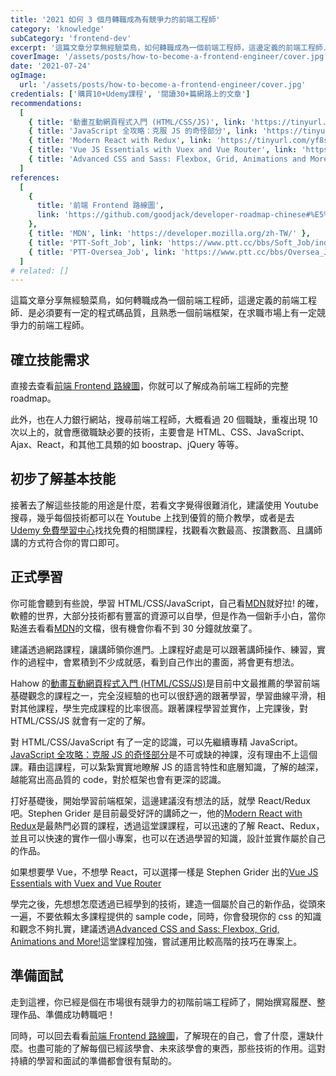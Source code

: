 ```yaml
---
title: '2021 如何 3 個月轉職成為有競爭力的前端工程師'
category: 'knowledge'
subCategory: 'frontend-dev'
excerpt: '這篇文章分享無經驗菜鳥，如何轉職成為一個前端工程師，這邊定義的前端工程師．是必須要有一定的程式碼品質，且熟悉一個前端框架，在求職市場上有一定競爭力的前端工程師。'
coverImage: '/assets/posts/how-to-become-a-frontend-engineer/cover.jpg'
date: '2021-07-24'
ogImage:
  url: '/assets/posts/how-to-become-a-frontend-engineer/cover.jpg'
credentials: ['購買10+Udemy課程', '閱讀30+篇網路上的文章']
recommendations:
  [
    { title: '動畫互動網頁程式入門 (HTML/CSS/JS)', link: 'https://tinyurl.com/yjhxj55y' },
    { title: 'JavaScript 全攻略：克服 JS 的奇怪部分', link: 'https://tinyurl.com/yzqn7yda' },
    { title: 'Modern React with Redux', link: 'https://tinyurl.com/yf8s5cl9' },
    { title: 'Vue JS Essentials with Vuex and Vue Router', link: 'https://tinyurl.com/yjuz2mbs' },
    { title: 'Advanced CSS and Sass: Flexbox, Grid, Animations and More!', link: 'https://tinyurl.com/yzx9vjqr' },
  ]
references:
  [
    {
      title: '前端 Frontend 路線圖',
      link: 'https://github.com/goodjack/developer-roadmap-chinese#%E5%89%8D%E7%AB%AF-frontend-%E8%B7%AF%E7%B7%9A%E5%9C%96',
    },
    { title: 'MDN', link: 'https://developer.mozilla.org/zh-TW/' },
    { title: 'PTT-Soft_Job', link: 'https://www.ptt.cc/bbs/Soft_Job/index.html' },
    { title: 'PTT-Oversea_Job', link: 'https://www.ptt.cc/bbs/Oversea_Job/index.html' },
  ]
# related: []
---
```


這篇文章分享無經驗菜鳥，如何轉職成為一個前端工程師，這邊定義的前端工程師．是必須要有一定的程式碼品質，且熟悉一個前端框架，在求職市場上有一定競爭力的前端工程師。

## 確立技能需求

直接去查看[前端 Frontend 路線圖](https://github.com/goodjack/developer-roadmap-chinese#%E5%89%8D%E7%AB%AF-frontend-%E8%B7%AF%E7%B7%9A%E5%9C%96)，你就可以了解成為前端工程師的完整 roadmap。

此外，也在人力銀行網站，搜尋前端工程師，大概看過 20 個職缺，重複出現 10 次以上的，就會應徵職缺必要的技術，主要會是 HTML、CSS、JavaScript、Ajax、React，和其他工具類的如 boostrap、jQuery 等等。

## 初步了解基本技能

接著去了解這些技能的用途是什麼，若看文字覺得很難消化，建議使用 Youtube 搜尋，幾乎每個技術都可以在 Youtube 上找到優質的簡介教學，或者是去 [Udemy 免費學習中心](https://tinyurl.com/yfbaghja)找找免費的相關課程，找觀看次數最高、按讚數高、且講師講的方式符合你的胃口即可。

## 正式學習

你可能會聽到有些說，學習 HTML/CSS/JavaScript，自己看[MDN](https://developer.mozilla.org/zh-TW/)就好拉! 的確，軟體的世界，大部分技術都有豐富的資源可以自學，但是作為一個新手小白，當你點進去看看[MDN](https://developer.mozilla.org/zh-TW/)的文檔，很有機會你看不到 30 分鐘就放棄了。

建議透過網路課程，讓講師領你進門。上課程好處是可以跟著講師操作、練習，實作的過程中，會累積到不少成就感，看到自己作出的畫面，將會更有想法。

Hahow 的[動畫互動網頁程式入門 (HTML/CSS/JS)](https://tinyurl.com/yjhxj55y)是目前中文最推薦的學習前端基礎觀念的課程之一，完全沒經驗的也可以很舒適的跟著學習，學習曲線平滑，相對其他課程，學生完成課程的比率很高。跟著課程學習並實作，上完課後，對 HTML/CSS/JS 就會有一定的了解。

對 HTML/CSS/JavaScript 有了一定的認識，可以先繼續專精 JavaScript。[JavaScript 全攻略：克服 JS 的奇怪部分](https://tinyurl.com/yzqn7yda)是不可或缺的神課，沒有理由不上這個課。藉由這課程，可以紮紮實實地瞭解 JS 的語言特性和底層知識，了解的越深，越能寫出高品質的 code，對於框架也會有更深的認識。

打好基礎後，開始學習前端框架，這邊建議沒有想法的話，就學 React/Redux 吧。Stephen Grider 是目前最受好評的講師之一，他的[Modern React with Redux](https://tinyurl.com/yf8s5cl9)是最熱門必買的課程，透過這堂課課程，可以迅速的了解 React、Redux，並且可以快速的實作一個小專案，也可以在透過學習的知識，設計並實作屬於自己的作品。

如果想要學 Vue，不想學 React，可以選擇一樣是 Stephen Grider 出的[Vue JS Essentials with Vuex and Vue Router](https://tinyurl.com/yjuz2mbs)

學完之後，先想想怎麼透過已經學到的技術，建造一個屬於自己的新作品，從頭來一遍，不要依賴太多課程提供的 sample code，同時，你會發現你的 css 的知識和觀念不夠扎實，建議透過[Advanced CSS and Sass: Flexbox, Grid, Animations and More!](https://tinyurl.com/yzx9vjqr)這堂課程加強，嘗試運用比較高階的技巧在專案上。

## 準備面試

走到這裡，你已經是個在市場很有競爭力的初階前端工程師了，開始撰寫履歷、整理作品、準備成功轉職吧！

同時，可以回去看看[前端 Frontend 路線圖](https://github.com/goodjack/developer-roadmap-chinese#%E5%89%8D%E7%AB%AF-frontend-%E8%B7%AF%E7%B7%9A%E5%9C%96)，了解現在的自己，會了什麼，還缺什麼。也盡可能的了解每個已經該學會、未來該學會的東西，那些技術的作用。這對持續的學習和面試的準備都會很有幫助的。

<!-- ## Reference

1. [前端 Frontend 路線圖](https://github.com/goodjack/developer-roadmap-chinese#%E5%89%8D%E7%AB%AF-frontend-%E8%B7%AF%E7%B7%9A%E5%9C%96)
2. [PTT-Soft_Job](https://www.ptt.cc/bbs/Soft_Job/index.html)
3. [PTT-Oversea_Job](https://www.ptt.cc/bbs/Oversea_Job/index.html) -->
